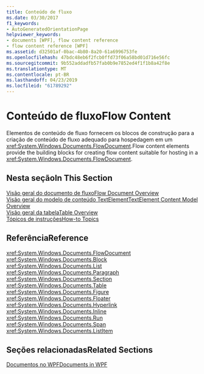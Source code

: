 ```yaml
---
title: Conteúdo de fluxo
ms.date: 03/30/2017
f1_keywords:
- AutoGeneratedOrientationPage
helpviewer_keywords:
- documents [WPF], flow content reference
- flow content reference [WPF]
ms.assetid: d32501af-0bac-4b80-8a20-61a6996753fe
ms.openlocfilehash: 47bdc48eb6f2fcb0ffd73f06a58bd01d716e56fc
ms.sourcegitcommit: 9b552addadfb57fab0b9e7852ed4f1f1b8a42f8e
ms.translationtype: MT
ms.contentlocale: pt-BR
ms.lasthandoff: 04/23/2019
ms.locfileid: "61789292"
---
```

# <a name="flow-content"></a><span data-ttu-id="dee42-102">Conteúdo de fluxo</span><span class="sxs-lookup"><span data-stu-id="dee42-102">Flow Content</span></span>
<span data-ttu-id="dee42-103">Elementos de conteúdo de fluxo fornecem os blocos de construção para a criação de conteúdo de fluxo adequado para hospedagem em um <xref:System.Windows.Documents.FlowDocument>.</span><span class="sxs-lookup"><span data-stu-id="dee42-103">Flow content elements provide the building blocks for creating flow content suitable for hosting in a <xref:System.Windows.Documents.FlowDocument>.</span></span>  
  
## <a name="in-this-section"></a><span data-ttu-id="dee42-104">Nesta seção</span><span class="sxs-lookup"><span data-stu-id="dee42-104">In This Section</span></span>  
 [<span data-ttu-id="dee42-105">Visão geral do documento de fluxo</span><span class="sxs-lookup"><span data-stu-id="dee42-105">Flow Document Overview</span></span>](flow-document-overview.md)  
 [<span data-ttu-id="dee42-106">Visão geral do modelo de conteúdo TextElement</span><span class="sxs-lookup"><span data-stu-id="dee42-106">TextElement Content Model Overview</span></span>](textelement-content-model-overview.md)  
 [<span data-ttu-id="dee42-107">Visão geral da tabela</span><span class="sxs-lookup"><span data-stu-id="dee42-107">Table Overview</span></span>](table-overview.md)  
 [<span data-ttu-id="dee42-108">Tópicos de instruções</span><span class="sxs-lookup"><span data-stu-id="dee42-108">How-to Topics</span></span>](flow-content-elements-how-to-topics.md)  
  
## <a name="reference"></a><span data-ttu-id="dee42-109">Referência</span><span class="sxs-lookup"><span data-stu-id="dee42-109">Reference</span></span>  
 <xref:System.Windows.Documents.FlowDocument>  
  <xref:System.Windows.Documents.Block>  
  <xref:System.Windows.Documents.List>  
  <xref:System.Windows.Documents.Paragraph>  
  <xref:System.Windows.Documents.Section>  
  <xref:System.Windows.Documents.Table>  
  <xref:System.Windows.Documents.Figure>  
  <xref:System.Windows.Documents.Floater>  
  <xref:System.Windows.Documents.Hyperlink>  
  <xref:System.Windows.Documents.Inline>  
  <xref:System.Windows.Documents.Run>  
  <xref:System.Windows.Documents.Span>  
  <xref:System.Windows.Documents.ListItem>  
  
## <a name="related-sections"></a><span data-ttu-id="dee42-110">Seções relacionadas</span><span class="sxs-lookup"><span data-stu-id="dee42-110">Related Sections</span></span>  
 [<span data-ttu-id="dee42-111">Documentos no WPF</span><span class="sxs-lookup"><span data-stu-id="dee42-111">Documents in WPF</span></span>](documents-in-wpf.md)
